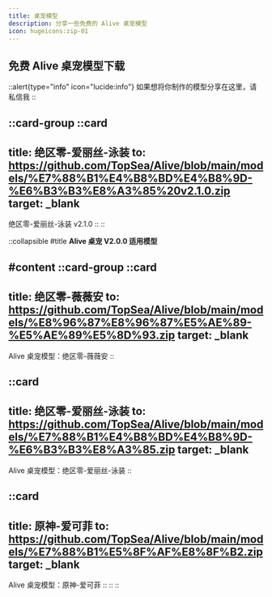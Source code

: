 ```yaml
---
title: 桌宠模型
description: 分享一些免费的 Alive 桌宠模型
icon: hugeicons:zip-01
---
```


## 免费 Alive 桌宠模型下载
::alert{type="info" icon="lucide:info"}
如果想将你制作的模型分享在这里，请私信我
::


::card-group
  ::card
  ---
  title: 绝区零-爱丽丝-泳装
  to: https://github.com/TopSea/Alive/blob/main/models/%E7%88%B1%E4%B8%BD%E4%B8%9D-%E6%B3%B3%E8%A3%85%20v2.1.0.zip
  target: _blank
  ---
  绝区零-爱丽丝-泳装 v2.1.0
  ::
::

::collapsible
#title
**Alive 桌宠 V2.0.0 适用模型**

#content
::card-group
  ::card
  ---
  title: 绝区零-薇薇安
  to: https://github.com/TopSea/Alive/blob/main/models/%E8%96%87%E8%96%87%E5%AE%89-%E5%AE%89%E5%8D%93.zip
  target: _blank
  ---
  Alive 桌宠模型：绝区零-薇薇安
  ::

  ::card
  ---
  title: 绝区零-爱丽丝-泳装
  to: https://github.com/TopSea/Alive/blob/main/models/%E7%88%B1%E4%B8%BD%E4%B8%9D-%E6%B3%B3%E8%A3%85.zip
  target: _blank
  ---
  Alive 桌宠模型：绝区零-爱丽丝-泳装
  ::

  ::card
  ---
  title: 原神-爱可菲
  to: https://github.com/TopSea/Alive/blob/main/models/%E7%88%B1%E5%8F%AF%E8%8F%B2.zip
  target: _blank
  ---
  Alive 桌宠模型：原神-爱可菲
  ::
::
::

